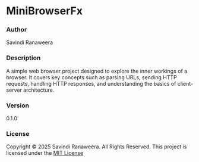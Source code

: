 # MiniBrowserFx

### Author
Savindi Ranaweera

### Description
A simple web browser project designed to explore the inner workings of a browser. It covers key concepts such as parsing URLs, sending HTTP requests, handling HTTP responses, and understanding the basics of client-server architecture.

### Version
0.1.0

### License
Copyright &copy; 2025 Savindi Ranaweera. All Rights Reserved. 
This project is licensed under the [MIT License](LICENSE.txt)

